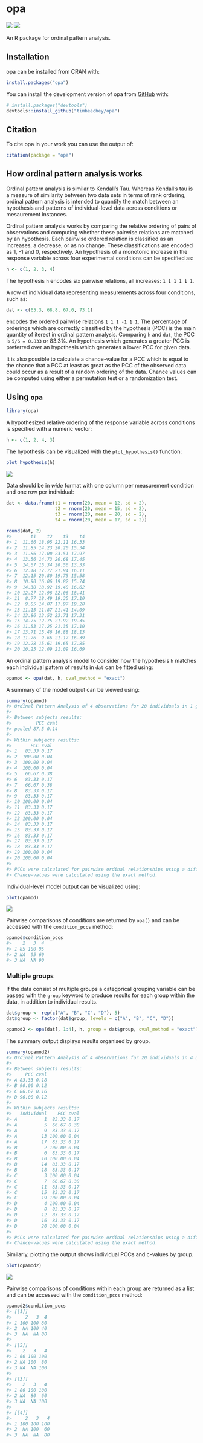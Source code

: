 
<!-- README.md is generated from README.Rmd. Please edit that file -->

# opa

<!-- badges: start -->

![](https://www.r-pkg.org/badges/version-ago/opa?color=orange)
![](https://cranlogs.r-pkg.org/badges/grand-total/opa)
<!-- badges: end -->

An R package for ordinal pattern analysis.

## Installation

opa can be installed from CRAN with:

``` r
install.packages("opa")
```

You can install the development version of opa from
[GitHub](https://github.com/) with:

``` r
# install.packages("devtools")
devtools::install_github("timbeechey/opa")
```

## Citation

To cite opa in your work you can use the output of:

``` r
citation(package = "opa")
```

## How ordinal pattern analysis works

Ordinal pattern analysis is similar to Kendall’s Tau. Whereas Kendall’s
tau is a measure of similarity between two data sets in terms of rank
ordering, ordinal pattern analysis is intended to quantify the match
between an hypothesis and patterns of individual-level data across
conditions or mesaurement instances.

Ordinal pattern analysis works by comparing the relative ordering of
pairs of observations and computing whether these pairwise relations are
matched by an hypothesis. Each pairwise ordered relation is classified
as an increases, a decrease, or as no change. These classifications are
encoded as 1, -1 and 0, respectively. An hypothesis of a monotonic
increase in the response variable across four experimental conditions
can be specified as:

``` r
h <- c(1, 2, 3, 4)
```

The hypothesis `h` encodes six pairwise relations, all increases:
`1 1 1 1 1 1`.

A row of individual data representing measurements across four
conditions, such as:

``` r
dat <- c(65.3, 68.8, 67.0, 73.1)
```

encodes the ordered pairwise relations `1 1 1 -1 1 1`. The percentage of
orderings which are correctly classified by the hypothesis (PCC) is the
main quantity of iterest in ordinal pattern analysis. Comparing `h` and
`dat`, the PCC is `5/6 = 0.833` or 83.3%. An hypothesis which generates
a greater PCC is preferred over an hypothesis which generates a lower
PCC for given data.

It is also possible to calculate a chance-value for a PCC which is equal
to the chance that a PCC at least as great as the PCC of the observed
data could occur as a result of a random ordering of the data. Chance
values can be computed using either a permutation test or a
randomization test.

## Using `opa`

``` r
library(opa)
```

A hypothesized relative ordering of the response variable across
conditions is specified with a numeric vector:

``` r
h <- c(1, 2, 4, 3)
```

The hypothesis can be visualized with the `plot_hypothesis()` function:

``` r
plot_hypothesis(h)
```

<img src="man/figures/README-plot_hypothesis-1.png" style="display: block; margin: auto;" />

Data should be in *wide* format with one column per measurement
condition and one row per individual:

``` r
dat <- data.frame(t1 = rnorm(20, mean = 12, sd = 2),
                  t2 = rnorm(20, mean = 15, sd = 2),
                  t3 = rnorm(20, mean = 20, sd = 2),
                  t4 = rnorm(20, mean = 17, sd = 2))
                  
round(dat, 2)
#>       t1    t2    t3    t4
#> 1  11.66 18.95 22.11 16.33
#> 2  11.85 14.23 20.20 15.34
#> 3  11.86 17.00 23.51 17.97
#> 4  13.56 14.73 20.68 17.45
#> 5  14.67 15.34 20.56 13.33
#> 6  12.18 17.77 21.94 16.11
#> 7  12.15 20.80 19.75 15.58
#> 8  10.90 16.06 19.82 15.74
#> 9  14.30 18.92 19.48 16.62
#> 10 12.27 12.98 22.06 18.41
#> 11  8.77 18.49 19.35 17.10
#> 12  9.85 14.07 17.97 19.28
#> 13 11.15 11.87 21.41 14.09
#> 14 13.86 13.52 23.71 17.31
#> 15 14.75 12.75 21.92 19.35
#> 16 11.53 17.25 21.35 17.10
#> 17 13.71 15.46 16.88 18.13
#> 18 11.76  9.66 21.17 16.39
#> 19 12.28 15.61 19.65 17.85
#> 20 10.25 12.09 21.09 16.69
```

An ordinal pattern analysis model to consider how the hypothesis `h`
matches each individual pattern of results in `dat` can be fitted using:

``` r
opamod <- opa(dat, h, cval_method = "exact")
```

A summary of the model output can be viewed using:

``` r
summary(opamod)
#> Ordinal Pattern Analysis of 4 observations for 20 individuals in 1 group 
#> 
#> Between subjects results:
#>         PCC cval
#> pooled 87.5 0.14
#> 
#> Within subjects results:
#>       PCC cval
#> 1   83.33 0.17
#> 2  100.00 0.04
#> 3  100.00 0.04
#> 4  100.00 0.04
#> 5   66.67 0.38
#> 6   83.33 0.17
#> 7   66.67 0.38
#> 8   83.33 0.17
#> 9   83.33 0.17
#> 10 100.00 0.04
#> 11  83.33 0.17
#> 12  83.33 0.17
#> 13 100.00 0.04
#> 14  83.33 0.17
#> 15  83.33 0.17
#> 16  83.33 0.17
#> 17  83.33 0.17
#> 18  83.33 0.17
#> 19 100.00 0.04
#> 20 100.00 0.04
#> 
#> PCCs were calculated for pairwise ordinal relationships using a difference threshold of 0.
#> Chance-values were calculated using the exact method.
```

Individual-level model output can be visualized using:

``` r
plot(opamod)
```

<img src="man/figures/README-plot_opamod1-1.png" style="display: block; margin: auto;" />

Pairwise comparisons of conditions are returned by `opa()` and can be
accessed with the `condition_pccs` method:

``` r
opamod$condition_pccs
#>    2   3  4
#> 1 85 100 95
#> 2 NA  95 60
#> 3 NA  NA 90
```

### Multiple groups

If the data consist of multiple groups a categorical grouping variable
can be passed with the `group` keyword to produce results for each group
within the data, in addition to individual results.

``` r
dat$group <- rep(c("A", "B", "C", "D"), 5)
dat$group <- factor(dat$group, levels = c("A", "B", "C", "D"))

opamod2 <- opa(dat[, 1:4], h, group = dat$group, cval_method = "exact")
```

The summary output displays results organised by group.

``` r
summary(opamod2)
#> Ordinal Pattern Analysis of 4 observations for 20 individuals in 4 groups 
#> 
#> Between subjects results:
#>     PCC cval
#> A 83.33 0.18
#> B 90.00 0.12
#> C 86.67 0.16
#> D 90.00 0.12
#> 
#> Within subjects results:
#>   Individual    PCC cval
#> A          1  83.33 0.17
#> A          5  66.67 0.38
#> A          9  83.33 0.17
#> A         13 100.00 0.04
#> A         17  83.33 0.17
#> B          2 100.00 0.04
#> B          6  83.33 0.17
#> B         10 100.00 0.04
#> B         14  83.33 0.17
#> B         18  83.33 0.17
#> C          3 100.00 0.04
#> C          7  66.67 0.38
#> C         11  83.33 0.17
#> C         15  83.33 0.17
#> C         19 100.00 0.04
#> D          4 100.00 0.04
#> D          8  83.33 0.17
#> D         12  83.33 0.17
#> D         16  83.33 0.17
#> D         20 100.00 0.04
#> 
#> PCCs were calculated for pairwise ordinal relationships using a difference threshold of 0.
#> Chance-values were calculated using the exact method.
```

Similarly, plotting the output shows individual PCCs and c-values by
group.

``` r
plot(opamod2)
```

<img src="man/figures/README-plot_opamod2-1.png" style="display: block; margin: auto;" />

Pairwise comparisons of conditions within each group are returned as a
list and can be accessed with the `condition_pccs` method:

``` r
opamod2$condition_pccs
#> [[1]]
#>     2   3  4
#> 1 100 100 80
#> 2  NA 100 40
#> 3  NA  NA 80
#> 
#> [[2]]
#>    2   3   4
#> 1 60 100 100
#> 2 NA 100  80
#> 3 NA  NA 100
#> 
#> [[3]]
#>    2   3   4
#> 1 80 100 100
#> 2 NA  80  60
#> 3 NA  NA 100
#> 
#> [[4]]
#>     2   3   4
#> 1 100 100 100
#> 2  NA 100  60
#> 3  NA  NA  80
```

